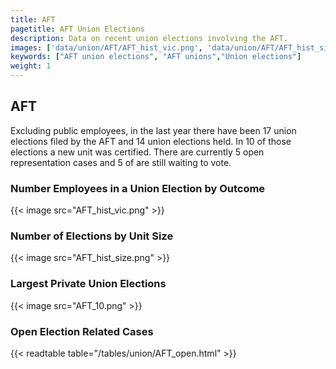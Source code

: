 ```yaml
---
title: AFT
pagetitle: AFT Union Elections
description: Data on recent union elections involving the AFT.
images: ['data/union/AFT/AFT_hist_vic.png', 'data/union/AFT/AFT_hist_size.png', 'data/union/AFT/AFT_10.png']
keywords: ["AFT union elections", "AFT unions","Union elections"]
weight: 1
---
```

##  AFT

Excluding public employees, in the last year there have been 17 union elections filed by the AFT and 14 union elections held. In 10 of those elections a new unit was certified. There are currently 5 open representation cases and 5 of are still waiting to vote.

### Number Employees in a Union Election by Outcome
{{< image src="AFT_hist_vic.png" >}}

### Number of Elections by Unit Size
{{< image src="AFT_hist_size.png" >}}

### Largest Private Union Elections
{{< image src="AFT_10.png" >}}

### Open Election Related Cases
{{< readtable table="/tables/union/AFT_open.html" >}}

